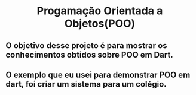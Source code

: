 <h1 align="center" color = ""> Progamação Orientada a Objetos(POO) </h1>
<h2> O objetivo desse projeto é para mostrar os conhecimentos obtidos sobre POO em Dart.</h2>
<h2> O exemplo que eu usei para demonstrar POO em dart, foi criar um sistema para um colégio. </h3>

